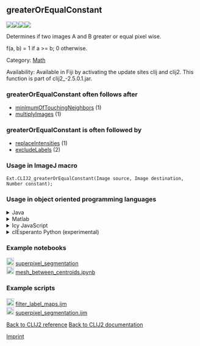 ## greaterOrEqualConstant
<img src="images/mini_empty_logo.png"/><img src="images/mini_clij2_logo.png"/><img src="images/mini_clijx_logo.png"/><img src="images/mini_cle_logo.png"/>

Determines if two images A and B greater or equal pixel wise. 

f(a, b) = 1 if a >= b; 0 otherwise. 

Category: [Math](https://clij.github.io/clij2-docs/reference__math)

Availability: Available in Fiji by activating the update sites clij and clij2.
This function is part of clij2_-2.5.0.1.jar.

### greaterOrEqualConstant often follows after
* <a href="reference_minimumOfTouchingNeighbors">minimumOfTouchingNeighbors</a> (1)
* <a href="reference_multiplyImages">multiplyImages</a> (1)


### greaterOrEqualConstant is often followed by
* <a href="reference_replaceIntensities">replaceIntensities</a> (1)
* <a href="reference_excludeLabels">excludeLabels</a> (2)


### Usage in ImageJ macro
```
Ext.CLIJ2_greaterOrEqualConstant(Image source, Image destination, Number constant);
```


### Usage in object oriented programming languages



<details>

<summary>
Java
</summary>
<pre class="highlight">// init CLIJ and GPU
import net.haesleinhuepf.clij2.CLIJ2;
import net.haesleinhuepf.clij.clearcl.ClearCLBuffer;
CLIJ2 clij2 = CLIJ2.getInstance();

// get input parameters
ClearCLBuffer source = clij2.push(sourceImagePlus);
destination = clij2.create(source);
float constant = 1.0;
</pre>

<pre class="highlight">
// Execute operation on GPU
clij2.greaterOrEqualConstant(source, destination, constant);
</pre>

<pre class="highlight">
// show result
destinationImagePlus = clij2.pull(destination);
destinationImagePlus.show();

// cleanup memory on GPU
clij2.release(source);
clij2.release(destination);
</pre>

</details>



<details>

<summary>
Matlab
</summary>
<pre class="highlight">% init CLIJ and GPU
clij2 = init_clatlab();

% get input parameters
source = clij2.pushMat(source_matrix);
destination = clij2.create(source);
constant = 1.0;
</pre>

<pre class="highlight">
% Execute operation on GPU
clij2.greaterOrEqualConstant(source, destination, constant);
</pre>

<pre class="highlight">
% show result
destination = clij2.pullMat(destination)

% cleanup memory on GPU
clij2.release(source);
clij2.release(destination);
</pre>

</details>



<details>

<summary>
Icy JavaScript
</summary>
<pre class="highlight">// init CLIJ and GPU
importClass(net.haesleinhuepf.clicy.CLICY);
importClass(Packages.icy.main.Icy);

clij2 = CLICY.getInstance();

// get input parameters
source_sequence = getSequence();
source = clij2.pushSequence(source_sequence);
destination = clij2.create(source);
constant = 1.0;
</pre>

<pre class="highlight">
// Execute operation on GPU
clij2.greaterOrEqualConstant(source, destination, constant);
</pre>

<pre class="highlight">
// show result
destination_sequence = clij2.pullSequence(destination)
Icy.addSequence(destination_sequence);
// cleanup memory on GPU
clij2.release(source);
clij2.release(destination);
</pre>

</details>



<details>

<summary>
clEsperanto Python (experimental)
</summary>
<pre class="highlight">import pyclesperanto_prototype as cle

cle.greater_or_equal_constant(source, destination, constant)

</pre>



</details>





### Example notebooks
<a href="https://clij.github.io/clij2-docs/md/superpixel_segmentation"><img src="images/language_macro.png" height="20"/></a> [superpixel_segmentation](https://clij.github.io/clij2-docs/md/superpixel_segmentation)  
<a href="https://github.com/clEsperanto/pyclesperanto_prototype/tree/master/demo/neighbors/mesh_between_centroids.ipynb"><img src="images/language_python.png" height="20"/></a> [mesh_between_centroids.ipynb](https://github.com/clEsperanto/pyclesperanto_prototype/tree/master/demo/neighbors/mesh_between_centroids.ipynb)  




### Example scripts
<a href="https://github.com/clij/clij2-docs/blob/master/src/main/macro/filter_label_maps.ijm"><img src="images/language_macro.png" height="20"/></a> [filter_label_maps.ijm](https://github.com/clij/clij2-docs/blob/master/src/main/macro/filter_label_maps.ijm)  
<a href="https://github.com/clij/clij2-docs/blob/master/src/main/macro/superpixel_segmentation.ijm"><img src="images/language_macro.png" height="20"/></a> [superpixel_segmentation.ijm](https://github.com/clij/clij2-docs/blob/master/src/main/macro/superpixel_segmentation.ijm)  


[Back to CLIJ2 reference](https://clij.github.io/clij2-docs/reference)
[Back to CLIJ2 documentation](https://clij.github.io/clij2-docs)

[Imprint](https://clij.github.io/imprint)

